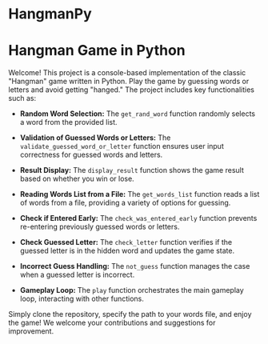 # HangmanPy


# Hangman Game in Python

Welcome! This project is a console-based implementation of the classic "Hangman" game written in Python. Play the game by guessing words or letters and avoid getting "hanged." The project includes key functionalities such as:

- **Random Word Selection:** The `get_rand_word` function randomly selects a word from the provided list.

- **Validation of Guessed Words or Letters:** The `validate_guessed_word_or_letter` function ensures user input correctness for guessed words and letters.

- **Result Display:** The `display_result` function shows the game result based on whether you win or lose.

- **Reading Words List from a File:** The `get_words_list` function reads a list of words from a file, providing a variety of options for guessing.

- **Check if Entered Early:** The `check_was_entered_early` function prevents re-entering previously guessed words or letters.

- **Check Guessed Letter:** The `check_letter` function verifies if the guessed letter is in the hidden word and updates the game state.

- **Incorrect Guess Handling:** The `not_guess` function manages the case when a guessed letter is incorrect.

- **Gameplay Loop:** The `play` function orchestrates the main gameplay loop, interacting with other functions.

Simply clone the repository, specify the path to your words file, and enjoy the game! We welcome your contributions and suggestions for improvement.
